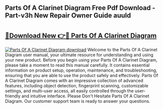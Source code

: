 ## Parts Of A Clarinet Diagram Free Pdf Download - Part-v3h New Repair Owner Guide auuld

# <h2><a href="http://dflqty.blite.top/?on=Parts+Of+A+Clarinet+Diagram">🔗Download New 👉🔴 Parts Of A Clarinet Diagram</a></h2>

[![Parts Of A Clarinet Diagram download](https://i.imgur.com/lujVjoI.png)](http://dflqty.blite.top/?on=Parts+Of+A+Clarinet+Diagram)
Welcome to the Parts Of A Clarinet Diagram user manual, your ultimate resource for understanding and using your new product. Before you begin using your Parts Of A Clarinet Diagram, please take a moment to read this manual carefully. It contains essential information on product setup, operation, maintenance, and troubleshooting, ensuring that you are able to use the product safely and effectively. Parts Of A Clarinet Diagram comes with an impressive collection of advanced features, including object detection, fingerprint scanning, customizable settings, and multi-user access, all easily controlled through the user-friendly and intuitive interface. Please Don't Hesitate Parts Of A Clarinet Diagram. Our customer support team is ready to answer your questions.
